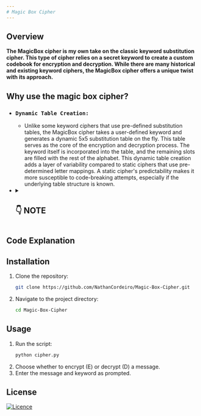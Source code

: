 ```yaml
---
# Magic Box Cipher
---
```


## Overview
**The MagicBox cipher is my own take on the classic keyword substitution cipher.  This type of cipher relies on a secret keyword to create a custom codebook for encryption and decryption. While there are many historical and existing keyword ciphers, the MagicBox cipher offers a unique twist with its approach.**

## Why use the magic box cipher?
  - ### `Dynamic Table Creation:`
      - Unlike some keyword ciphers that use pre-defined substitution tables, the MagicBox cipher takes a user-defined keyword and generates a dynamic 5x5 substitution table on the fly. This table serves as the core of the encryption and decryption process. The keyword itself is incorporated into the table, and the remaining slots are filled with the rest of the alphabet. This dynamic table creation adds a layer of variability compared to static ciphers that use pre-determined letter mappings. A static cipher's predictability makes it more susceptible to code-breaking attempts, especially if the underlying table structure is known.

  - <details>

    <summary>  <h2> 👇 NOTE</h2> </summary>

       
       | *While the MagicBox cipher offers a fun and educational way to explore cryptography, it's important to acknowledge its limitations. For truly secure communication, especially when dealing with                sensitive information, stronger encryption algorithms are recommended. However, for specific use cases where a layer of basic obscurity is desired, the MagicBox cipher can be a useful tool.* |
       |:--|

    ---
    </details>

## Code Explanation

## Installation
1. Clone the repository:
   ```sh
   git clone https://github.com/NathanCordeiro/Magic-Box-Cipher.git
   ```
2. Navigate to the project directory:
   ```sh
   cd Magic-Box-Cipher
   ```
## Usage
1. Run the script:
   ```sh
   python cipher.py
   ```
2. Choose whether to encrypt (E) or decrypt (D) a message.
3. Enter the message and keyword as prompted.

## License
[![Licence](https://img.shields.io/github/license/Ileriayo/markdown-badges?style=for-the-badge)](./LICENSE)
